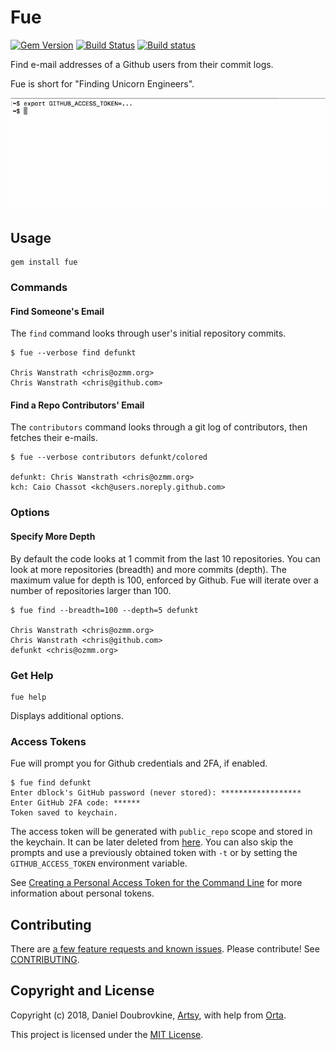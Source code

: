 Fue
===

[![Gem Version](https://badge.fury.io/rb/fue.svg)](https://badge.fury.io/rb/fue)
[![Build Status](https://travis-ci.org/dblock/fue.svg)](https://travis-ci.org/dblock/fue)
[![Build status](https://ci.appveyor.com/api/projects/status/github/dblock/fue?branch=master&svg=true)](https://ci.appveyor.com/project/dblock/fue)

Find e-mail addresses of a Github users from their commit logs.

Fue is short for "Finding Unicorn Engineers".

![](images/fue.gif)

## Usage

```
gem install fue
```

### Commands

#### Find Someone's Email

The `find` command looks through user's initial repository commits.

```
$ fue --verbose find defunkt

Chris Wanstrath <chris@ozmm.org>
Chris Wanstrath <chris@github.com>
```

#### Find a Repo Contributors' Email

The `contributors` command looks through a git log of contributors, then fetches their e-mails.

```
$ fue --verbose contributors defunkt/colored

defunkt: Chris Wanstrath <chris@ozmm.org>
kch: Caio Chassot <kch@users.noreply.github.com>
```

### Options

#### Specify More Depth

By default the code looks at 1 commit from the last 10 repositories. You can look at more repositories (breadth) and more commits (depth). The maximum value for depth is 100, enforced by Github. Fue will iterate over a number of repositories larger than 100.

```
$ fue find --breadth=100 --depth=5 defunkt

Chris Wanstrath <chris@ozmm.org>
Chris Wanstrath <chris@github.com>
defunkt <chris@ozmm.org>
```

### Get Help

```
fue help
```

Displays additional options.

### Access Tokens

Fue will prompt you for Github credentials and 2FA, if enabled.

```
$ fue find defunkt
Enter dblock's GitHub password (never stored): ******************
Enter GitHub 2FA code: ******
Token saved to keychain.
```

The access token will be generated with `public_repo` scope and stored in the keychain. It can be later deleted from [here](https://github.com/settings/tokens). You can also skip the prompts and use a previously obtained token with `-t` or by setting the `GITHUB_ACCESS_TOKEN` environment variable.

See [Creating a Personal Access Token for the Command Line](https://help.github.com/articles/creating-a-personal-access-token-for-the-command-line) for more information about personal tokens.

## Contributing

There are [a few feature requests and known issues](https://github.com/dblock/fue/issues). Please contribute! See [CONTRIBUTING](CONTRIBUTING.md).

## Copyright and License

Copyright (c) 2018, Daniel Doubrovkine, [Artsy](http://artsy.github.io), with help from [Orta](https://github.com/orta).

This project is licensed under the [MIT License](LICENSE.md).

